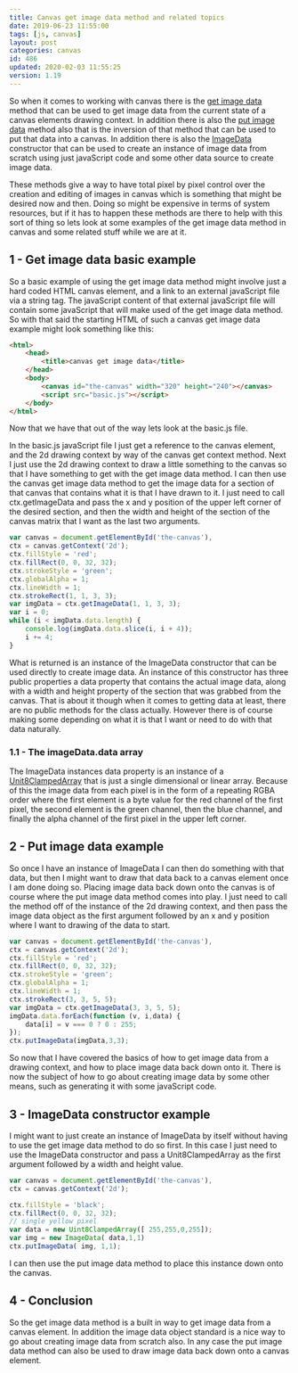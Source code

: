 ```yaml
---
title: Canvas get image data method and related topics
date: 2019-06-23 11:55:00
tags: [js, canvas]
layout: post
categories: canvas
id: 486
updated: 2020-02-03 11:55:25
version: 1.19
---
```


So when it comes to working with canvas there is the [get image data](https://developer.mozilla.org/en-US/docs/Web/API/CanvasRenderingContext2D/getImageData) method that can be used to get image data from the current state of a canvas elements drawing context. In addition there is also the [put image data](https://developer.mozilla.org/en-US/docs/Web/API/CanvasRenderingContext2D/putImageData) method also that is the inversion of that method that can be used to put that data into a canvas. In addition there is also the [ImageData](https://developer.mozilla.org/en-US/docs/Web/API/ImageData/ImageData) constructor that can be used to create an instance of image data from scratch using just javaScript code and some other data source to create image data. 

These methods give a way to have total pixel by pixel control over the creation and editing of images in canvas which is something that might be desired now and then. Doing so might be expensive in terms of system resources, but if it has to happen these methods are there to help with this sort of thing so lets look at some examples of the get image data method in canvas and some related stuff while we are at it.

<!-- more -->

## 1 - Get image data basic example

So a basic example of using the get image data method might involve just a hard coded HTML canvas element, and a link to an external javaScript file via a string tag. The javaScript content of that external javaScript file will contain some javaScript that will make used of the get image data method. So with that said the starting HTML of such a canvas get image data example might look something like this:

```html
<html>
    <head>
        <title>canvas get image data</title>
    </head>
    <body>
        <canvas id="the-canvas" width="320" height="240"></canvas>
        <script src="basic.js"></script>
    </body>
</html>
```

Now that we have that out of the way lets look at the basic.js file.

In the basic.js javaScript file I just get a reference to the canvas element, and the 2d drawing context by way of the canvas get context method. Next I just use the 2d drawing context to draw a little something to the canvas so that I have something to get with the get image data method. I can then use the canvas get image data method to get the image data for a section of that canvas that contains what it is that I have drawn to it. I just need to call ctx.getImageData and pass the x and y position of the upper left corner of the desired section, and then the width and height of the section of the canvas matrix that I want as the last two arguments.

```js
var canvas = document.getElementById('the-canvas'),
ctx = canvas.getContext('2d');
ctx.fillStyle = 'red';
ctx.fillRect(0, 0, 32, 32);
ctx.strokeStyle = 'green';
ctx.globalAlpha = 1;
ctx.lineWidth = 1;
ctx.strokeRect(1, 1, 3, 3);
var imgData = ctx.getImageData(1, 1, 3, 3);
var i = 0;
while (i < imgData.data.length) {
    console.log(imgData.data.slice(i, i + 4));
    i += 4;
}
```

What is returned is an instance of the ImageData constructor that can be used directly to create image data. An instance of this constructor has three public properties a data property that contains the actual image data, along with a width and height property of the section that was grabbed from the canvas. That is about it though when it comes to getting data at least, there are no public methods for the class actually. However there is of course making some depending on what it is that I want or need to do with that data naturally.

### 1.1 - The imageData.data array

The ImageData instances data property is an instance of a [Unit8ClampedArray](https://developer.mozilla.org/en-US/docs/Web/JavaScript/Reference/Global_Objects/Uint8ClampedArray) that is just a single dimensional or linear array. Because of this the image data from each pixel is in the form of a repeating RGBA order where the first element is a byte value for the red channel of the first pixel, the second element is the green channel, then the blue channel, and finally the alpha channel of the first pixel in the upper left corner.

## 2 - Put image data example

So once I have an instance of ImageData I can then do something with that data, but then I might want to draw that data back to a canvas element once I am done doing so. Placing image data back down onto the canvas is of course where the put image data method comes into play. I just need to call the method off of the instance of the 2d drawing context, and then pass the image data object as the first argument followed by an x and y position where I want to drawing of the data to start.

```js
var canvas = document.getElementById('the-canvas'),
ctx = canvas.getContext('2d');
ctx.fillStyle = 'red';
ctx.fillRect(0, 0, 32, 32);
ctx.strokeStyle = 'green';
ctx.globalAlpha = 1;
ctx.lineWidth = 1;
ctx.strokeRect(3, 3, 5, 5);
var imgData = ctx.getImageData(3, 3, 5, 5);
imgData.data.forEach(function (v, i,data) {
    data[i] = v === 0 ? 0 : 255;
});
ctx.putImageData(imgData,3,3);
```

So now that I have covered the basics of how to get image data from a drawing context, and how to place image data back down onto it. There is now the subject of how to go about creating image data by some other means, such as generating it with some javaScript code.

## 3 - ImageData constructor example

I might want to just create an instance of ImageData by itself without having to use the get image data method to do so first. In this case I just need to use the ImageData constructor and pass a Unit8ClampedArray as the first argument followed by a width and height value.

```js
var canvas = document.getElementById('the-canvas'),
ctx = canvas.getContext('2d');

ctx.fillStyle = 'black';
ctx.fillRect(0, 0, 32, 32);
// single yellow pixel
var data = new Uint8ClampedArray([ 255,255,0,255]);
var img = new ImageData( data,1,1)
ctx.putImageData( img, 1,1);
```

I can then use the put image data method to place this instance down onto the canvas.

## 4 - Conclusion

So the get image data method is a built in way to get image data from a canvas element. In addition the image data object standard is a nice way to go about creating image data from scratch also. In any case the put image data method can also be used to draw image data back down onto a canvas element.